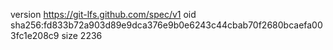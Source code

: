 version https://git-lfs.github.com/spec/v1
oid sha256:fd833b72a903d89e9dca376e9b0e6243c44cbab70f2680bcaefa003fc1e208c9
size 2236
